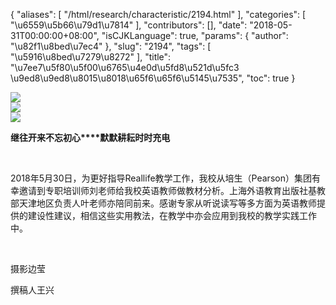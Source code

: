 {
    "aliases": [
        "/html/research/characteristic/2194.html"
    ],
    "categories": [
        "\u6559\u5b66\u79d1\u7814"
    ],
    "contributors": [],
    "date": "2018-05-31T00:00:00+08:00",
    "isCJKLanguage": true,
    "params": {
        "author": "\u82f1\u8bed\u7ec4"
    },
    "slug": "2194",
    "tags": [
        "\u5916\u8bed\u7279\u8272"
    ],
    "title": "\u7ee7\u5f80\u5f00\u6765\u4e0d\u5fd8\u521d\u5fc3   \u9ed8\u9ed8\u8015\u8018\u65f6\u65f6\u5145\u7535",
    "toc": true
}


<img
    src="http://tfls.tj.edu.cn/images/180531/7-1P5310S240c5.jpg"
    style="display:block;margin-left:auto;margin-right:auto;"
    decoding="async"
    fetchpriority="auto"
    loading="lazy"
/>
<img
    src="http://tfls.tj.edu.cn/images/180531/7-1P5310S241401.jpg"
    style="display:block;margin-left:auto;margin-right:auto;"
    decoding="async"
    fetchpriority="auto"
    loading="lazy"
/>
<img
    src="http://tfls.tj.edu.cn/images/180531/7-1P5310S241162.jpg"
    style="display:block;margin-left:auto;margin-right:auto;"
    decoding="async"
    fetchpriority="auto"
    loading="lazy"
/>




  








**继往开来不忘初心****默默耕耘时时充电**




 




2018年5月30日，为更好指导Reallife教学工作，我校从培生（Pearson）集团有幸邀请到专职培训师刘老师给我校英语教师做教材分析。上海外语教育出版社基教部天津地区负责人叶老师亦陪同前来。感谢专家从听说读写等多方面为英语教师提供的建设性建议，相信这些实用教法，在教学中亦会应用到我校的教学实践工作中。




 




摄影边莹




撰稿人王兴




 




  




